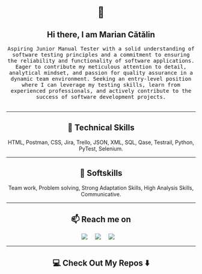 <!--
**Ileriayo/ileriayo** is a ✨ _special_ ✨ repository because its `README.md` (this file) appears on your GitHub profile.
--->  

<h1 align="center"> 👋 </h1>
<h2 align="center"> Hi there, I am Marian Cătălin</h2>
<div align="center">
</div>
<p align="center">
  <samp>Aspiring Junior Manual Tester with a solid understanding of software testing principles and a commitment to ensuring the reliability and functionality of software applications. Eager to contribute my meticulous attention to detail, analytical mindset, and passion for quality assurance in a dynamic team environment. Seeking an entry-level position where I can leverage my testing skills, learn from experienced professionals, and actively contribute to the success of software development projects.
  </samp>
  <br> <br>
</p>

<hr>

<h2 align="center"> 🔭 Technical Skills</h2>
<p align="center">
</p>
<p align="center">HTML, Postman, CSS, Jira, Trello, JSON, XML, SQL, Qase, Testrail, Python, PyTest, Selenium.</p>

<hr>

<h2 align="center">💬 Softskills
</h2>
<p align="center">Team work,
Problem solving,
Strong Adaptation Skills,
High Analysis Skills,
Communicative.</p>
<hr>

<h2  align="center">📫 Reach me on</h2>
<p align="center">
  <a target="_blank"href="https://www.linkedin.com/in/dinu-marian-catalin/"><img src="https://img.shields.io/badge/linkedin-%230077B5.svg?&style=for-the-badge&logo=linkedin&logoColor=white" /></a>&nbsp;&nbsp;&nbsp;&nbsp;
  <a target="_blank"href="https://twitter.com/ileriayooo"><img src="https://img.shields.io/badge/twitter-%231DA1F2.svg?&style=for-the-badge&logo=twitter&logoColor=white" /></a>&nbsp;&nbsp;&nbsp;&nbsp;
  <a href="mailto:marian.dinu311@yahoo.com?subject=Hello%20Ileri,%20From%20Github"><img src="https://img.shields.io/badge/gmail-%23D14836.svg?&style=for-the-badge&logo=gmail&logoColor=white" /></a>&nbsp;&nbsp;&nbsp;&nbsp;
</p>

<hr>

<h2  align="center">💻 Check Out My Repos ⬇️ </h2>
